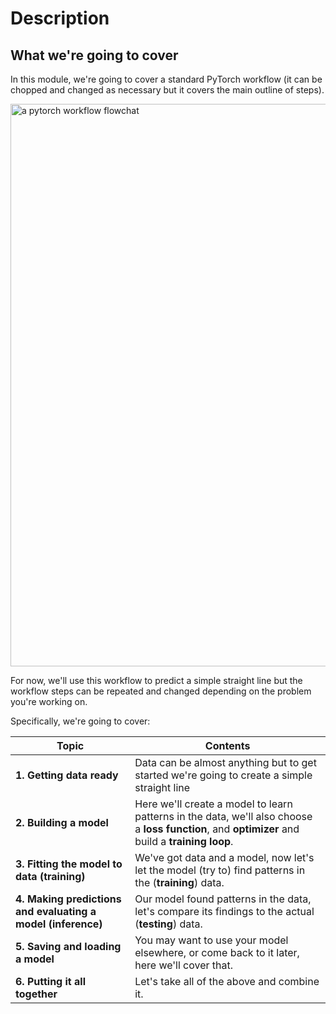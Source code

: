 # Description

## What we're going to cover

In this module, we're going to cover a standard PyTorch workflow (it can be chopped and changed as necessary but it covers the main outline of steps).

<img src="https://raw.githubusercontent.com/mrdbourke/pytorch-deep-learning/main/images/01_a_pytorch_workflow.png" width=900 alt="a pytorch workflow flowchat"/>

For now, we'll use this workflow to predict a simple straight line but the workflow steps can be repeated and changed depending on the problem you're working on.

Specifically, we're going to cover:

| **Topic** | **Contents** |
| ----- | ----- |
| **1. Getting data ready** | Data can be almost anything but to get started we're going to create a simple straight line |
| **2. Building a model** | Here we'll create a model to learn patterns in the data, we'll also choose a **loss function**, and **optimizer** and build a **training loop**. |
| **3. Fitting the model to data (training)** | We've got data and a model, now let's let the model (try to) find patterns in the (**training**) data. |
| **4. Making predictions and evaluating a model (inference)** | Our model found patterns in the data, let's compare its findings to the actual (**testing**) data. |
| **5. Saving and loading a model** | You may want to use your model elsewhere, or come back to it later, here we'll cover that. |
| **6. Putting it all together** | Let's take all of the above and combine it. |
